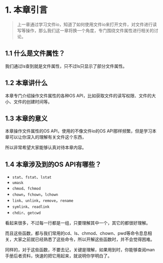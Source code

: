 # 1. 本章引言

> 上一章通过学习文件io，知道了如何使用文件io来打开文件，对文件进行读写等操作，那么我们这一章将换一个角度，专门围绕文件属性进行相关的讨论。

## 1.1 什么是文件属性？

我们通过ls查到就是文件属性，只不过ls只显示了部分文件属性。

## 1.2 本章讲什么

本章专门介绍操作文件属性的各种OS API，比如获取文件的读写权限、文件的大小、文件的创建时间等。

## 1.3 本章的意义

本章操作文件属性的OS API，使用的不像文件io的OS API那样频繁，但是学习本章可以让你深入的理解有关文件这个东西，

所以非常希望大家能够认真对待本章内容。

## 1.4 本章涉及到的OS API有哪些？

+ `stat`、`fstat`、`lstat`
+ `umask`
+ `chmod`、`fchmod`
+ `chown`，`fchown`，`lchown`
+ `link`、`unlink`，`remove`，`rename`
+ `symlink`、`readlink`
+ `chdir`、`getcwd`

看起来很多，不过每一行都是一组，只要理解其中一个，其它的都很好理解。

而且这些函数，都与我们常用的cd、ls、chmod、chown、pwd等命令息息相关，大家之前就已经熟悉了这些命令，所以开解这些函数时，并不会觉得困难。

同样的，对于这些函数，不要去记，关键是理解，如果用到时，你能够查阅man手册后者资料，快速的把它用起来，就说明你学明白了。
